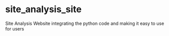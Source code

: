 # site_analysis_site
Site Analysis Website integrating the python code and making it easy to use for users
